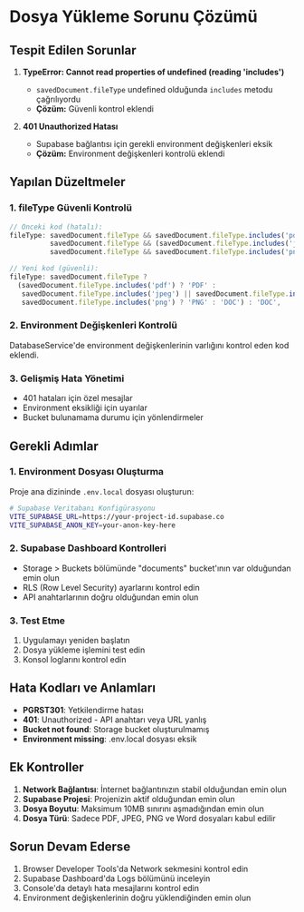 # Dosya Yükleme Sorunu Çözümü

## Tespit Edilen Sorunlar

1. **TypeError: Cannot read properties of undefined (reading 'includes')**
   - `savedDocument.fileType` undefined olduğunda `includes` metodu çağrılıyordu
   - **Çözüm:** Güvenli kontrol eklendi

2. **401 Unauthorized Hatası**
   - Supabase bağlantısı için gerekli environment değişkenleri eksik
   - **Çözüm:** Environment değişkenleri kontrolü eklendi

## Yapılan Düzeltmeler

### 1. fileType Güvenli Kontrolü
```javascript
// Önceki kod (hatalı):
fileType: savedDocument.fileType && savedDocument.fileType.includes('pdf') ? 'PDF' : 
          savedDocument.fileType && (savedDocument.fileType.includes('jpeg') || savedDocument.fileType.includes('jpg')) ? 'JPEG' : 
          savedDocument.fileType && savedDocument.fileType.includes('png') ? 'PNG' : 'DOC',

// Yeni kod (güvenli):
fileType: savedDocument.fileType ? 
  (savedDocument.fileType.includes('pdf') ? 'PDF' : 
   savedDocument.fileType.includes('jpeg') || savedDocument.fileType.includes('jpg') ? 'JPEG' : 
   savedDocument.fileType.includes('png') ? 'PNG' : 'DOC') : 'DOC',
```

### 2. Environment Değişkenleri Kontrolü
DatabaseService'de environment değişkenlerinin varlığını kontrol eden kod eklendi.

### 3. Gelişmiş Hata Yönetimi
- 401 hataları için özel mesajlar
- Environment eksikliği için uyarılar
- Bucket bulunamama durumu için yönlendirmeler

## Gerekli Adımlar

### 1. Environment Dosyası Oluşturma
Proje ana dizininde `.env.local` dosyası oluşturun:

```bash
# Supabase Veritabanı Konfigürasyonu
VITE_SUPABASE_URL=https://your-project-id.supabase.co
VITE_SUPABASE_ANON_KEY=your-anon-key-here
```

### 2. Supabase Dashboard Kontrolleri
- Storage > Buckets bölümünde "documents" bucket'ının var olduğundan emin olun
- RLS (Row Level Security) ayarlarını kontrol edin
- API anahtarlarının doğru olduğundan emin olun

### 3. Test Etme
1. Uygulamayı yeniden başlatın
2. Dosya yükleme işlemini test edin
3. Konsol loglarını kontrol edin

## Hata Kodları ve Anlamları

- **PGRST301**: Yetkilendirme hatası
- **401**: Unauthorized - API anahtarı veya URL yanlış
- **Bucket not found**: Storage bucket oluşturulmamış
- **Environment missing**: .env.local dosyası eksik

## Ek Kontroller

1. **Network Bağlantısı**: İnternet bağlantınızın stabil olduğundan emin olun
2. **Supabase Projesi**: Projenizin aktif olduğundan emin olun
3. **Dosya Boyutu**: Maksimum 10MB sınırını aşmadığından emin olun
4. **Dosya Türü**: Sadece PDF, JPEG, PNG ve Word dosyaları kabul edilir

## Sorun Devam Ederse

1. Browser Developer Tools'da Network sekmesini kontrol edin
2. Supabase Dashboard'da Logs bölümünü inceleyin
3. Console'da detaylı hata mesajlarını kontrol edin
4. Environment değişkenlerinin doğru yüklendiğinden emin olun 